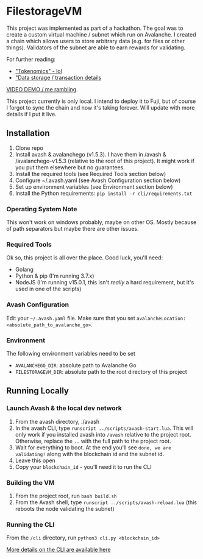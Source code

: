 # FilestorageVM

This project was implemented as part of a hackathon. The goal was to create a custom virtual machine / subnet which run on Avalanche. I created a chain which allows users to store arbitrary data (e.g. for files or other things). Validators of the subnet are able to earn rewards for validating.

For further reading:

- ["Tokenomics" - lol](https://github.com/connorbode/filestoragevm/blob/main/TOKENOMICS.md)
- ["Data storage / transaction details](https://github.com/connorbode/filestoragevm/blob/main/TRANSACTION.md)

[VIDEO DEMO / me rambling](https://vimeo.com/606041207/a6142b0f0c).

This project currently is only local. I intend to deploy it to Fuji, but of course I forgot to sync the chain and now it's taking forever. Will update with more details if I put it live. 

## Installation

1. Clone repo
1. Install avash & avalanchego (v1.5.3). I have them in /avash & /avalanchego-v1.5.3 (relative to the root of this project). It might work if you put them elsewhere but no guarantees.
1. Install the required tools (see Required Tools section below)
1. Configure ~/.avash.yaml (see Avash Configuration section below)
1. Set up environment variables (see Environment section below)
1. Install the Python requirements: `pip install -r cli/requirements.txt`


### Operating System Note

This won't work on windows probably, maybe on other OS. Mostly because of path separators but maybe there are other issues.


### Required Tools

Ok so, this project is all over the place. Good luck, you'll need:

- Golang
- Python & pip (I'm running 3.7.x)
- NodeJS (I'm running v15.0.1, this isn't *really* a hard requirement, but it's used in one of the scripts)


### Avash Configuration

Edit your `~/.avash.yaml` file. Make sure that you set `avalancheLocation: <absolute_path_to_avalanche_go>`.


### Environment

The following environment variables need to be set

- `AVALANCHEGO_DIR`: absolute path to Avalanche Go
- `FILESTORAGEVM_DIR`: absolute path to the root directory of this project


## Running Locally

### Launch Avash & the local dev network

1. From the avash directory, ./avash
1. In the avash CLI, type `runscript ../scripts/avash-start.lua`. This will only work if you installed avash into `/avash` relative to the project root. Otherwise, replace the `..` with the full path to the project root.
1. Wait for everything to boot. At the end you'll see `done, we are validating!` along with the blockchain id and the subnet id.
1. Leave this open
1. Copy your `blockchain_id` - you'll need it to run the CLI

### Building the VM

1. From the project root, run `bash build.sh`
1. From the Avash shell, type `runscript ../scripts/avash-reload.lua` (this reboots the node validating the subnet)

### Running the CLI

From the `/cli` directory, run `python3 cli.py <blockchain_id>`

[More details on the CLI are available here](https://github.com/connorbode/filestoragevm/blob/main/cli/README.md)


